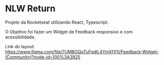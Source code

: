 # NLW Return

Projeto da Rocketseat utilizando React, Typescript.

O Objetivo foi fazer um Widget de Feedback responsivo e com acessibilidade.

Link do layout: https://www.figma.com/file/7UMBOQoTuFqdIL4YmXfX1I/Feedback-Widget-(Community)?node-id=100%3A3925
